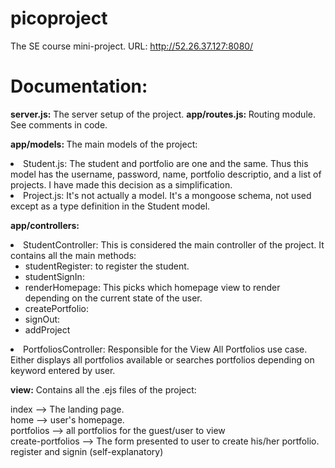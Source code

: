 # picoproject
The SE course mini-project.
 URL: 
 http://52.26.37.127:8080/

<h1>Documentation:  </h1>
<b> server.js:</b> The server setup of the project.  
 <b> app/routes.js: </b> Routing module. See comments in code. 

<b> app/models: </b> The main models of the project: <br>
     <li> Student.js: The student and portfolio are one and the same. Thus this model has the username, password, name, portfolio descriptio, and a list of projects. I have made this decision as a simplification. </li> 
       <li>  Project.js: It's not actually a model. It's a mongoose schema, not used except as a type definition in the Student model.  </li>
      
      
<b> app/controllers: </b> 
<li> StudentController: This is considered the main controller of the project. It contains all the main methods: 
      <ul> 
        <li>studentRegister: to register the student. </li>
      <li>studentSignIn: </li>
      <li>renderHomepage: This picks which homepage view to render depending on the current state of the user.  </li>
      <li>createPortfolio: </li>
      <li> signOut: </li>
      <li> addProject </li>
      </ul>
 
 <li>PortfoliosController: Responsible for the View All Portfolios use case. Either displays all portfolios available or searches portfolios depending on keyword entered by user. </li>
 
 <b>view:</b> Contains all the .ejs files of the project: 
 
 index --> The landing page.   
 home --> user's homepage.   
 portfolios --> all portfolios for the guest/user to view    
 create-portfolios --> The form presented to user to create his/her portfolio.    
 register and signin (self-explanatory)    
 
      
      
      
      
      
